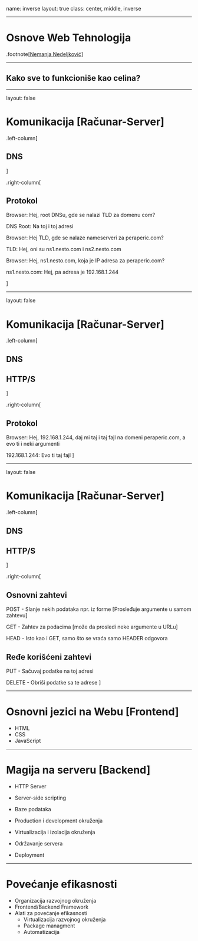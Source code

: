 name: inverse
layout: true
class: center, middle, inverse

---

# Osnove Web Tehnologija

.footnote[[Nemanja Nedeljković](https://nemanjan00.org/)]

---

## Kako sve to funkcioniše kao celina? 

---

layout: false

# Komunikacija [Računar-Server]

.left-column[
  ## DNS
]

.right-column[
  ## Protokol

  Browser: Hej, root DNSu, gde se nalazi TLD za domenu com? 

  DNS Root: Na toj i toj adresi

  Browser: Hej TLD, gde se nalaze nameserveri za peraperic.com? 

  TLD: Hej, oni su ns1.nesto.com i ns2.nesto.com

  Browser: Hej, ns1.nesto.com, koja je IP adresa za peraperic.com? 

  ns1.nesto.com: Hej, pa adresa je 192.168.1.244

]

---

layout: false

# Komunikacija [Računar-Server]

.left-column[
  ## DNS
  ## HTTP/S
]

.right-column[
  ## Protokol

  Browser: Hej, 192.168.1.244, daj mi taj i taj fajl na domeni peraperic.com, a evo ti i neki argumenti 

  192.168.1.244: Evo ti taj fajl
]

---

layout: false

# Komunikacija [Računar-Server]

.left-column[
  ## DNS
  ## HTTP/S
]

.right-column[

  ## Osnovni zahtevi

  POST - Slanje nekih podataka npr. iz forme [Prosleđuje argumente u samom zahtevu]

  GET - Zahtev za podacima [može da prosledi neke argumente u URLu]

  HEAD - Isto kao i GET, samo što se vraća samo HEADER odgovora

  ## Ređe korišćeni zahtevi

  PUT - Sačuvaj podatke na toj adresi

  DELETE - Obriši podatke sa te adrese
]

---

# Osnovni jezici na Webu [Frontend]

- HTML
- CSS
- JavaScript

---

# Magija na serveru [Backend] 

- HTTP Server
- Server-side scripting
- Baze podataka


- Production i development okruženja
- Virtualizacija i izolacija okruženja


- Održavanje servera
- Deployment

---

# Povećanje efikasnosti

- Organizacija razvojnog okruženja
- Frontend/Backend Framework
- Alati za povećanje efikasnosti
	- Virtualizacija razvojnog okruženja
	- Package managment
	- Automatizacija
